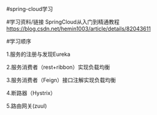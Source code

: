 #spring-cloud学习

#学习资料/链接
SpringCloud从入门到精通教程  https://blog.csdn.net/hemin1003/article/details/82043611

#学习顺序

1.服务的注册与发现Eureka

2.服务消费者（rest+ribbon）实现负载均衡

3.服务消费者（Feign）接口注解实现负载均衡

4.断路器（Hystrix）

5.路由网关(zuul)